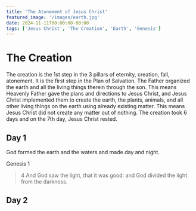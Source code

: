 ```yaml
---
title: 'The Atonement of Jesus Christ'
featured_image: '/images/earth.jpg'
date: 2024-11-11T00:00:00-00:00
tags: ['Jesus Christ', 'The Creation', 'Earth', 'Genesis']
---
```


# The Creation

The creation is the 1st step in the 3 pillars of eternity, creation, fall, atonement. It is the first step in the Plan of Salvation. The Father organized the earth and all the living things therein through the son. This means Heavenly Father gave the plans and directions to Jesus Christ, and Jesus Christ implemented them to create the earth, the plants, animals, and all other living things on the earth using already existing matter. This means Jesus Christ did not create any matter out of nothing. The creation took 6 days and on the 7th day, Jesus Christ rested. 

## Day 1

God formed the earth and the waters and made day and night.

Genesis 1
> 4 And God saw the light, that it was good: and God divided the light from the darkness.

## Day 2

